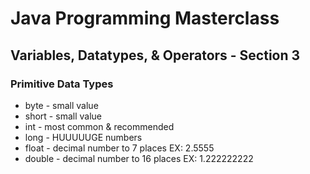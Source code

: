 # Java Programming Masterclass

## Variables, Datatypes, & Operators - Section 3
### Primitive Data Types
* byte - small value
* short - small value
* int - most common & recommended 
* long - HUUUUUGE numbers
* float - decimal number to 7 places EX: 2.5555
* double - decimal number to 16 places EX: 1.222222222

